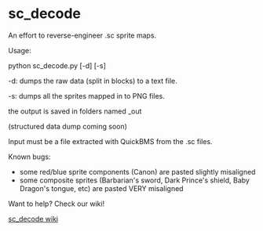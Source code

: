 # sc_decode
An effort to reverse-engineer .sc sprite maps.

Usage: 

python sc_decode.py [-d] [-s] <filename>

-d: dumps the raw data (split in blocks) to a text file.

-s: dumps all the sprites mapped in <filename> to PNG files.

the output is saved in folders named <filename>_out

(structured data dump coming soon)

Input must be a file extracted with QuickBMS from the .sc files.

Known bugs:

* some red/blue sprite components (Canon) are pasted slightly misaligned
* some composite sprites (Barbarian's sword, Dark Prince's shield, Baby Dragon's tongue, etc) are pasted VERY misaligned


Want to help? Check our wiki!

[sc_decode wiki](https://github.com/umop-aplsdn/sc_decode/wiki)